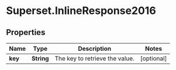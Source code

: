 # Superset.InlineResponse2016

## Properties
Name | Type | Description | Notes
------------ | ------------- | ------------- | -------------
**key** | **String** | The key to retrieve the value. | [optional] 
